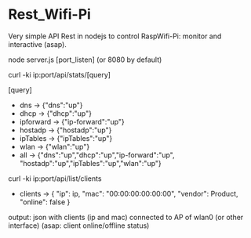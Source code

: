 # Rest_Wifi-Pi

Very simple API Rest in nodejs to control RaspWifi-Pi: monitor and interactive (asap). 

node server.js [port_listen] \(or 8080 by default\)


curl -ki ip:port/api/stats/[query]

[query]
- dns         -> {"dns":"up"}
- dhcp        -> {"dhcp":"up"}
- ipforward   -> {"ip-forward":"up"}
- hostadp     -> {"hostadp":"up"}
- ipTables    -> {"ipTables":"up"}
- wlan        -> {"wlan":"up"}
- all         -> {"dns":"up","dhcp":"up","ip-forward":"up",
                "hostadp":"up","ipTables":"up","wlan":"up"}


curl -ki ip:port/api/list/clients
- clients     -> { "ip": ip,
	   "mac": "00:00:00:00:00:00",
	   "vendor": Product,
	   "online": false }

output: json with clients (ip and mac) connected to AP of wlan0 (or other interface) (asap: client online/offline status)
